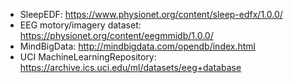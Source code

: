 - SleepEDF: https://www.physionet.org/content/sleep-edfx/1.0.0/
- EEG motory/imagery dataset: https://physionet.org/content/eegmmidb/1.0.0/
- MindBigData: http://mindbigdata.com/opendb/index.html
- UCI MachineLearningRepository: https://archive.ics.uci.edu/ml/datasets/eeg+database